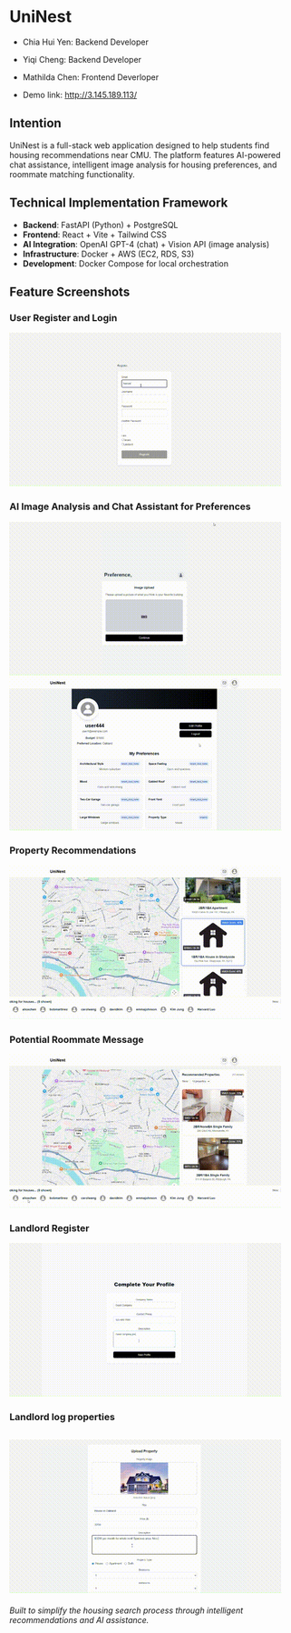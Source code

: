 # UniNest
- Chia Hui Yen: Backend Developer
- Yiqi Cheng: Backend Developer
- Mathilda Chen: Frontend Deverloper

- Demo link: http://3.145.189.113/

## Intention
UniNest is a full-stack web application designed to help students find housing recommendations near CMU. The platform features AI-powered chat assistance, intelligent image analysis for housing preferences, and roommate matching functionality.

## Technical Implementation Framework
- **Backend**: FastAPI (Python) + PostgreSQL
- **Frontend**: React + Vite + Tailwind CSS
- **AI Integration**: OpenAI GPT-4 (chat) + Vision API (image analysis)
- **Infrastructure**: Docker + AWS (EC2, RDS, S3)
- **Development**: Docker Compose for local orchestration

## Feature Screenshots
### User Register and Login
![User Register Feature](demo-recording/register.gif)

### AI Image Analysis and Chat Assistant for Preferences
![Chat Feature](demo-recording/ai-preference.gif)
![User Preference Result](demo-recording/user-preference.gif)

### Property Recommendations
![Recommendations](demo-recording/recommendation.gif)

### Potential Roommate Message
![Roommate Matching](demo-recording/message.gif)

### Landlord Register
![Landlord Register](demo-recording/landlord-register.gif)

### Landlord log properties
![Log Properties](demo-recording/log-properties.gif)
---

*Built to simplify the housing search process through intelligent recommendations and AI assistance.*